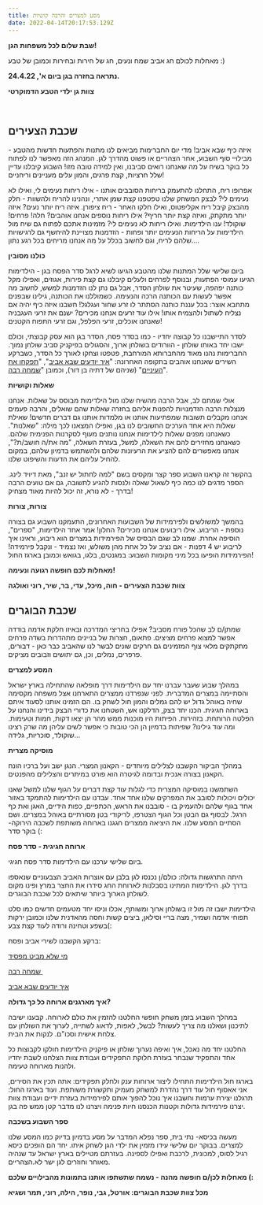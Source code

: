 ```yaml
---
title: מסע למצרים והרבה קושיות
date: 2022-04-14T20:17:53.129Z
---
```

**שבת שלום לכל משפחות הגן!**

מאחלות לכולם חג אביב שמח ונעים, חג של חירות ובחירות וכמובן של טבע :)

**נתראה בחזרה בגן ביום א', 24.4.22.**

**צוות גן ילדי הטבע הדמוקרטי**

 

## שכבת הצעירים

איזה כיף שבא אביב! מדי יום החברימות מביאים לנו מתנות והפתעות חדשות מהטבע - מבילויי סוף השבוע, אחר הצהריים או פשוט מהדרך לגן. המנהג הזה מאפשר לנו לפתוח כל בוקר בשיח על מה שאנחנו רואים סביבנו, ואין למידה טובה מזו! השבוע קיבלנו עדיין שלל חרציות, קצת פרגים, והמון עלים מעניינים וריחניים!

אפרופו ריח, התחלנו להתעמק בריחות הסובבים אותנו - אילו ריחות נעימים לי, ואילו לא נעימים לי? לבצק המשחק שלנו טפטפנו קצת שמן אתרי, ונהנינו להריח ולהשוות - חלק מהבצק קיבל ריח אקליפטוס, ואילו חלקו האחר - ריח ציפורן. איזה ריח יותר נעים? איזה יותר מתקתק, ואיזה קצת יותר חריף? אילו ריחות נוספים אנחנו אוהבים? חלה! פרחים! שוקולד! ענו הילדימות. ואילו ריחות לא נעימים לי? מזמינות אתכם לפתוח גם שיח מול הילדימות על הריחות הנעימים יותר ופחות - הזדמנות מצויינת להיחשף גם לרגישויות שלהם לריח, וגם לחשוב בכלל על מה אנחנו מריחים בכל רגע נתון….

**כולנו מסובין**

ביום שלישי שלל המתנות שלנו מהטבע הגיעו לשיא לרגל סדר הפסח בגן - הילדימות הגיעו עמוסי הפתעות, ובנוסף לפרחים ולעלים קיבלנו גם קצת פירות, אגוזים, ואפילו מקל כותנה יפהפה, שעיטר את שולחן הסדר, אבל גם נתן לנו הזדמנות למשש, לחשוב מה אפשר לעשות עם הכותנה הרכה והנעימה. כשמוללנו את הכותנה, גילינו שבפנים מתחבא אוצר: בכל עננת כותנה הסתתר לו זרע שחור ועגלגל! חשבנו איזה כיף יהיה אם נצליח לשתול ולהצמיח אותו! אילו עוד זרעים אנחנו מכירים? ישנם את זרעי העגבניה שאנחנו אוכלים, זרעי הפלפל, וגם זרעי התפוח הקטנים!

לסדר התיישבנו כל קבוצה יחדיו - כמו בסדר פסח, הסדר בגן הוא עסק קבוצתי, וכולם ישבו יחד באותו שולחן - הוורודים בשולחן ארוך, והסגולים בפיקניק סביב שולחן נמוך. החברימות נהנו מאוד מהחברותא המורחבת, פטפטו וצחקו לאורך כל הסדר, כשברקע השירים שאנחנו אוהבים בתקופה האחרונה: "[איך יודעים שבא אביב](https://www.youtube.com/watch?v=2LhvuJHNQwU)", "[תפקחו את העיניים](https://www.youtube.com/watch?v=2ld48DxIQ_U)" (שניהם של דתיה בן דור), וכמובן "[שמחה רבה](https://www.youtube.com/watch?v=pOht6xN3K_Q)".

**שאלות וקושיות**

אולי שמתם לב, אבל הרבה מהשיח שלנו מול הילדימות מבוסס על שאלות. אנחנו מנצלות הרבה הזדמנויות להפנות אליהם בחזרה שאלות שהם שואלים, והרבה פעמים אנחנו מקבלים תשובות שמפתיעות אותנו או מלמדות אותנו גם דברים חדשים! שאילת שאלות היא אחד הערכים החשובים לנו בגן, ואפילו המצאנו לכך מילה: "שאלנות". כשאנחנו מפנים שאלות לילדימות אנחנו נותנים מעוף לסקרנות הפנימית שלהם. כשאנחנו מחזירים להם את השאלה, למשל, בעזרת השאלה, "מה את/ה חושב/ת?", אנחנו מאפשרים להם להציע את הרעיונות שלהם ולהשתמש בדמיון שלהם, במקום להחיל עליהם את הדעות והשיפוט שלנו.

בהקשר זה קראנו השבוע ספר קצר ומקסים בשם "למה לחתול יש זנב", מאת דיויד לינג. הספר מדגים לנו כמה כיף לשאול שאלה ולנסות להגיע לתשובה, גם אם טועים הרבה בדרך - לא נורא, זה יכול להיות מאוד מצחיק!

**צורות, צורות**

בהמשך למשולשים ולפירמידות של השבועות האחרונים, התעמקנו השבוע גם בצורה נוספת - הריבוע. אילו ריבועים אנחנו מכירים? החלון! אמר אחד הילדימות, "ספרים", הוסיפה אחרת. שמנו לב שגם הבסיס של הפירמידות במצרים הוא ריבוע, וראינו איך לריבוע יש 4 דפנות - אם נציב על כל אחת מהן משולש, ואז נצמיד - ונקבל פירמידה! הפירמידות הופיעו בכל מיני מקומות השבוע: במגנטים, בלגו, בגואש וכמובן בארגז החול!

**מאחלות לכם חופשה רגועה ונעימה!**

**צוות שכבת הצעירים - חוה, מיכל, עדי, בר, שיר, רוני ואולגה**



## שכבת הבוגרים

שמתן/ם לב שהכל פורח מסביב? אפילו בחריצי המדרכה ובאיזו חלקת אדמה בודדה אפשר למצוא פרחים מציצים. פתאום, חצרות של בניינים מתהדרות בשדה פרחים מתקתקים מלאי צוף המזמינים גם חרקים שונים לבשר לנו שהאביב כבר כאן - דבורים, פרפרים, נמלים, וכן, גם יתושים וזבובים מציקים.

**המסע למצרים**

במהלך שבוע שעבר עברנו יחד עם הילדימות דרך מופלאה שהתחילה בארץ ישראל והסתיימה במצרים המדברית. לפני שנפרדנו ממצרים התארחנו אצל משפחה מקסימה שחיה באוהל גדול יש להם גמלים והמון חול לשחק בו. הם הזמינו אותנו לסעוד איתם בארוחה חגיגית. הכנו יחד בצק, הדלקנו אש, השטחנו את כדורי הבצק בידינו והנחנו על הפלטה הרותחת. בזהירות. הפיתות היו מוכנות ממש מהר הן יצאו דקות, חמות וטעימות. ומה עוד גילינו? שפיתות בדמיון הן הכי טובות כי אפשר לשים עליהן מה שרק רצינו שוקולד, סוכריות, גלידה… 

**מוסיקה מצרית**

במהלך הביקור הקשבנו לצלילים מיוחדים - הקאנון המצרי. הנגן ישב ועל ברכיו הונח הקאנון בצורה אנכית ובדומה לגיטרה הוא פורט במיתרים והצלילים מהפנטים. 

השתמשנו במוסיקה המצרית כדי לגלות עוד קצת דברים על הגוף שלנו למשל שאנו יכולים ויכולות לסובב את המפרקים שלנו אחד אחד. עבדנו עם הילדימות להתמקד באזור אחד בגוף שלהם ולהעמיק בו - סובבנו את הראש, הכתפיים, כפות הידיים, האגן ואת כף הרגל. לבסוף גם הבטן וכל הגוף הצטרפו, לריקודי בטן מסורתיים באוהל במצרים. ושם הסתיים המסע שלנו. את היציאה ממצרים חגגנו בארוחה משותפת לשכבה הירוקה- בוקר סדר (:

**ארוחה חגיגית - סדר פסח**

ביום שלישי ערכנו עם הילדימות סדר פסח חגיגי.

היתה התרגשות גדולה: כולם/ן נכנסו לגן בלבן עם אוצרות האביב הצבעוניים שנאספו בדרך לגן. הילדימות המתינו בסבלנות לארוחת החג סידרו את החצר במרץ ופינו מקום לשולחן הארוך ביותר שיתאים לכל שכבת הבוגרים.

הילדימות ישבו זה מול זו בשולחן ארוך ומשותף, אכלו וניסו יחד מטעמים חדשים כמו סלט תפוחי אדמה ושמיר, מצה בריי וסילאן, ביצים קשות וחסה מהאדנית שלנו וכמובן ירקות בשפע וטחינה ורודה לעוד קצת צבע(:

ברקע הקשבנו לשירי אביב ופסח:

[מי שלא מביט מפסיד](https://youtu.be/2ld48DxIQ_U)

[שמחה רבה ](https://youtu.be/k2aWpbD6lA)

[איך יודעים שבא אביב](https://youtu.be/OFrRQMfst-M)

**איך מארגנים ארוחה כל כך גדולה?** 

במהלך השבוע בזמן משחק חופשי החלטנו להזמין את כולם לארוחה. קבענו ישיבה לתיכנון ושאלנו מה צריך לעשות? לבשל, לאפות, לדאוג לשתייה, לערוך את השולחן עם צלחת אישית וסכו"ם. לנקות את הבית. 

החלטנו יחד מה נאכל, איך ואיפה נערוך שולחן או פיקניק הילדימות חולקו לקבוצות כל אחד והתפקיד שנבחר בעזרת חלוקת התפקידים ועבודת צוות הצלחנו לשבת יחדיו ולהנות מארוחה טעימה.  

בארגז חול הילדימות התחילו ליצור ארוחות ענק ולחלק תפקידים: אתה תכין את הסירים, אני אאסוף חול עוד דרך נהדרת למשחק מעמיק ותקשורת משותפת. ועוד בארגז החול: תרגלנו יצירת ערמות וחשבנו איך נוכל להפוך אותם לפירמידות בעזרת ידיים ועבודת צוות יצרנו פירמידות גדולות וקטנות הכנסנו חיות פנימה ויצרנו לנו מדבר קטן ממש פה בגן. 

**ספר השבוע בשכבה**

מעשה בכיסא- נתי בית, ספר נפלא המדבר על מסע בדמיון בדיוק כמו המסע שלנו למצרים. בבוקר יום שלישי עידו מזמין את ילדי הגן לשחק איתו. יחד הם הופכים כיסא רגיל לסוס, למכונית, לרכבת ואפילו לספינה. בעזרתם מטיילים בארץ ישראל עד שנהיה מאוחר וחוזרים לגן ישר לא.הצהריים.

**מאחלות לכן/ם חופשה מהנה - נשמח שתשתפו אותנו בתמונות מהבילויים שלכם (:**

**מכל צוות שכבת הבוגרים: אורטל, גבי, נופר, הילה, רוני, תמר ושגיא**